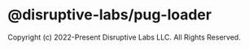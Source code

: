 # @disruptive-labs/pug-loader

Copyright (c) 2022-Present Disruptive Labs LLC. All Rights Reserved.
